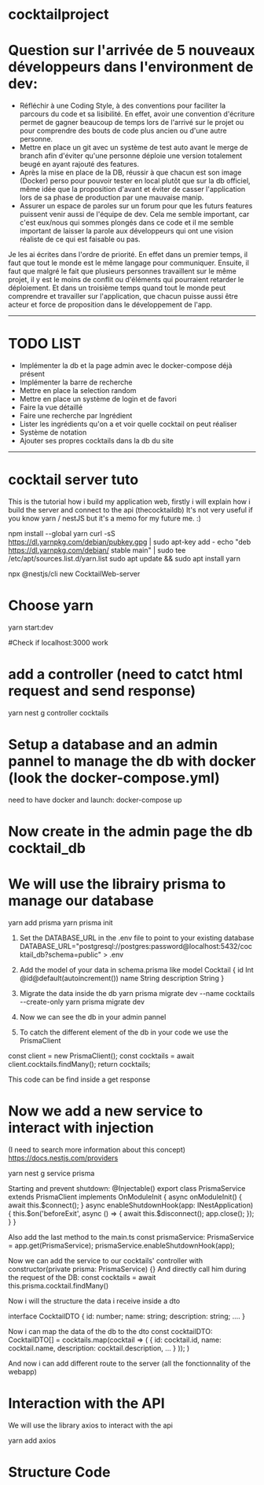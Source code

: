 # cocktailproject


# Question sur l'arrivée de 5 nouveaux développeurs dans l'environment de dev:
- Réfléchir à une Coding Style, à des conventions pour faciliter la parcours du code et sa lisibilité. En effet, avoir une convention d'écriture permet de gagner beaucoup de temps lors de l'arrivé sur le projet ou pour comprendre des bouts de code plus ancien ou d'une autre personne.
- Mettre en place un git avec un système de test auto avant le merge de branch afin d'éviter qu'une personne déploie une version totalement beugé en ayant rajouté des features.
- Après la mise en place de la DB, réussir à que chacun est son image (Docker) perso pour pouvoir tester en local plutôt que sur la db officiel, même idée que la proposition d'avant et éviter de casser l'application lors de sa phase de production par une mauvaise manip.
- Assurer un espace de paroles sur un forum pour que les futurs features puissent venir aussi de l'équipe de dev. Cela me semble important, car c'est eux/nous qui sommes plongés dans ce code et il me semble important de laisser la parole aux développeurs qui ont une vision réaliste de ce qui est faisable ou pas.

Je les ai écrites dans l'ordre de priorité. En effet dans un premier temps, il faut que tout le monde est le même langage pour communiquer. Ensuite, il faut que malgré le fait que plusieurs personnes travaillent sur le même projet, il y est le moins de conflit ou d'éléments qui pourraient retarder le déploiement. Et dans un troisième temps quand tout le monde peut comprendre et travailler sur l'application, que chacun puisse aussi être acteur et force de proposition dans le développement de l'app. 

---
# TODO LIST

- Implémenter la db et la page admin avec le docker-compose déjà présent
- Implémenter la barre de recherche
- Mettre en place la selection random
- Mettre en place un système de login et de favori
- Faire la vue détaillé
- Faire une recherche par Ingrédient
- Lister les ingrédients qu'on a et voir quelle cocktail on peut réaliser
- Système de notation
- Ajouter ses propres cocktails dans la db du site

---

# cocktail server tuto

This is the tutorial how i build my application web, firstly i will explain how i build the server and connect to the api (thecocktaildb)
It's not very useful if you know yarn / nestJS but it's a memo for my future me. :)

npm install --global yarn
curl -sS https://dl.yarnpkg.com/debian/pubkey.gpg | sudo apt-key add -
echo "deb https://dl.yarnpkg.com/debian/ stable main" | sudo tee /etc/apt/sources.list.d/yarn.list
sudo apt update && sudo apt install yarn

npx @nestjs/cli new CocktailWeb-server
# Choose yarn

yarn start:dev

#Check if localhost:3000 work

# add a controller (need to catct html request and send response)
yarn nest g controller cocktails

# Setup a database and an admin pannel to manage the db with docker (look the docker-compose.yml)
need to have docker and launch: docker-compose up
# Now create in the admin page the db cocktail_db

# We will use the librairy prisma to manage our database
yarn add prisma
yarn prisma init

1. Set the DATABASE_URL in the .env file to point to your existing database
DATABASE_URL="postgresql://postgres:password@localhost:5432/cocktail_db?schema=public" > .env

2. Add the model of your data in schema.prisma like
model Cocktail {
    id          Int @id@default(autoincrement())
    name        String
    description String
}

3. Migrate the data inside the db
yarn prisma migrate dev --name cocktails --create-only
yarn prisma migrate dev

4. Now we can see the db in your admin pannel

5. To catch the different element of the db in your code we use the PrismaClient

const client = new PrismaClient();
const cocktails = await client.cocktails.findMany();
return cocktails;

This code can be find inside a get response


# Now we add a new service to interact with injection
(I need to search more information about this concept)
https://docs.nestjs.com/providers

yarn nest g service prisma

Starting and prevent shutdown:
@Injectable()
export class PrismaService extends PrismaClient implements OnModuleInit {
    async onModuleInit() {
        await this.$connect();
    }
    async enableShutdownHook(app: INestApplication) {
        this.$on('beforeExit', async () => {
            await this.$disconnect();
            app.close();
        });
    }
}

Also add the last method to the main.ts
const prismaService: PrismaService = app.get(PrismaService);
prismaService.enableShutdownHook(app);

Now we can add the service to our cocktails' controller with 
constructor(private prisma: PrismaService) {}
And directly call him during the request of the DB:
const cocktails = await this.prisma.cocktail.findMany()

Now i will the structure the data i receive inside a dto

interface CocktailDTO {
    id: number;
    name: string;
    description: string;
    ....
}

Now i can map the data of the db to the dto
const cocktailDTO: CocktailDTO[] = cocktails.map(cocktail => (
    {
        id: cocktail.id,
        name: cocktail.name,
        description: cocktail.description,
        ...
    }
));
)


And now i can add different route to the server (all the fonctionnality of the webapp)

# Interaction with the API

We will use the library axios to interact with the api

yarn add axios

# Structure Code
